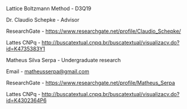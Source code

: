 Lattice Boltzmann Method - D3Q19

Dr. Claudio Schepke - Advisor

ResearchGate - https://www.researchgate.net/profile/Claudio_Schepke/

Lattes CNPq - http://buscatextual.cnpq.br/buscatextual/visualizacv.do?id=K4735383Y1

Matheus Silva Serpa - Undergraduate research

Email - matheusserpa@gmail.com

ResearchGate - https://www.researchgate.net/profile/Matheus_Serpa

Lattes CNPq - http://buscatextual.cnpq.br/buscatextual/visualizacv.do?id=K4302364P6
